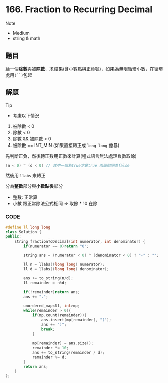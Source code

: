 # 166. Fraction to Recurring Decimal

>[!note]
>- Medium
>- string & math


## 題目

給一個**除數**與被**除數**，求結果(含小數點與正負號)，如果為無限循環小數，在循環處用`(``)`包起

## 解題

>[!tip]
>- 考慮以下情況
>1. 被除數 < 0
>2. 除數 < 0
>3. 除數 && 被除數 < 0
>4. 被除數 == INT_MIN (如果直接轉正成 `long long` 會暴)


先判斷正負，然後轉正數用正數來計算(程式語言無法處理負數取餘)

```cpp
(n < 0) ^ (d < 0) // 其中一個為true才是true 兩個相同為false
```

然後用 `llabs` 來轉正

分為**整數**部分與**小數點後**部分

- 整數: 正常算
- 小數 跟正常除法公式相同 => 取餘 * 10 在除

### CODE


```cpp
#define ll long long 
class Solution {
public:
    string fractionToDecimal(int numerator, int denominator) {
        if(numerator == 0)return "0";

        string ans = (numerator < 0) ^ (denominator < 0) ? "-" : "";

        ll n = llabs((long long) numerator);
        ll d = llabs((long long) denominator);

        ans += to_string(n/d);
        ll remainder = n%d;

        if(!remainder)return ans;
        ans += ".";

        unordered_map<ll, int>mp;
        while(remainder > 0){
            if(mp.count(remainder)){
                ans.insert(mp[remainder], "(");
                ans += ")";
                break;
            }

            mp[remainder] = ans.size();
            remainder *= 10;
            ans += to_string(remainder / d);
            remainder %= d;
        } 
        return ans; 
    }
};
```
